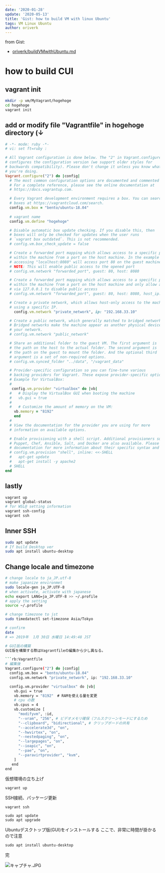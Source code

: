 ```yaml
---
date: '2020-01-28'
update: '2020-05-13'
title: 'Gist: how to build VM with linux Ubuntu'
tags: VM Linux Ubuntu
author: oriverk
---
```


from Gist: 
- [ oriverk/buildVMwithUbuntu.md](https://gist.github.com/oriverk/34a82751aa11ea19d5b74a0a442cfa2f)

# how to build CUI
## vagrant init
```sh
mkdir -p vm/MyVagrant/hogehoge
cd hogehoge
vagrant init
```

## add or modify file "Vagrantfile" in hogehoge directory (↓
```rb
# -*- mode: ruby -*-
# vi: set ft=ruby :

# All Vagrant configuration is done below. The "2" in Vagrant.configure
# configures the configuration version (we support older styles for
# backwards compatibility). Please don't change it unless you know what
# you're doing.
Vagrant.configure("2") do |config|
  # The most common configuration options are documented and commented below.
  # For a complete reference, please see the online documentation at
  # https://docs.vagrantup.com.

  # Every Vagrant development environment requires a box. You can search for
  # boxes at https://vagrantcloud.com/search.
  config.vm.box = "bento/ubuntu-18.04"
  
  # vagrant name
  config.vm.define "hogehoge"

  # Disable automatic box update checking. If you disable this, then
  # boxes will only be checked for updates when the user runs
  # `vagrant box outdated`. This is not recommended.
  # config.vm.box_check_update = false

  # Create a forwarded port mapping which allows access to a specific port
  # within the machine from a port on the host machine. In the example below,
  # accessing "localhost:8080" will access port 80 on the guest machine.
  # NOTE: This will enable public access to the opened port
  # config.vm.network "forwarded_port", guest: 80, host: 8080

  # Create a forwarded port mapping which allows access to a specific port
  # within the machine from a port on the host machine and only allow access
  # via 127.0.0.1 to disable public access
  # config.vm.network "forwarded_port", guest: 80, host: 8080, host_ip: "127.0.0.1"

  # Create a private network, which allows host-only access to the machine
  # using a specific IP.
    config.vm.network "private_network", ip: "192.168.33.10"

  # Create a public network, which generally matched to bridged network.
  # Bridged networks make the machine appear as another physical device on
  # your network.
  # config.vm.network "public_network"

  # Share an additional folder to the guest VM. The first argument is
  # the path on the host to the actual folder. The second argument is
  # the path on the guest to mount the folder. And the optional third
  # argument is a set of non-required options.
  # config.vm.synced_folder "../data", "/vagrant_data"

  # Provider-specific configuration so you can fine-tune various
  # backing providers for Vagrant. These expose provider-specific options.
  # Example for VirtualBox:
  #
   config.vm.provider "virtualbox" do |vb|
  #   # Display the VirtualBox GUI when booting the machine
  #   vb.gui = true
  #
  #   # Customize the amount of memory on the VM:
    vb.memory = "8192"
    end
  #
  # View the documentation for the provider you are using for more
  # information on available options.

  # Enable provisioning with a shell script. Additional provisioners such as
  # Puppet, Chef, Ansible, Salt, and Docker are also available. Please see the
  # documentation for more information about their specific syntax and use.
  # config.vm.provision "shell", inline: <<-SHELL
  #   apt-get update
  #   apt-get install -y apache2
  # SHELL
end
```

## lastly
```sh
vagrant up
vagrant global-status
# for WSL@ setting information
vagrant ssh-config
vagrant ssh
```

## Inner SSH
```sh
sudo apt update
# If build Desktop ver
sudo apt install ubuntu-desktop
```
## Change locale and timezone
```sh
# change locale to ja_JP.utf-8
# make japanize environmet
sudo locale-gen ja_JP.UTF-8
# when activate, activate with japanese
echo export LANG=ja_JP.UTF-8 >> ~/.profile
# apply the setting
source ~/.profile

# change timezone to jst
sudo timedatectl set-timezone Asia/Tokyo

# confirm
date
# => 2019年  1月 30日 水曜日 14:49:48 JST

# GUI版の構築
GUI版を構築する際はVagrantfileの編集から少し異なる。

```rb:Vagrantfile
# 編集後
Vagrant.configure("2") do |config|
  config.vm.box = "bento/ubuntu-18.04"
  config.vm.network "private_network", ip: "192.168.33.10"

  config.vm.provider "virtualbox" do |vb|
    vb.gui = true
    vb.memory = "8192"　# RAMを使える量を変更
    # cpu の数
    vb.cpus = 4
    vb.customize [
      "modifyvm", :id,
      "--vram", "256", # ビデオメモリ確保（フルスクリーンモードにするため
      "--clipboard", "bidirectional", # クリップボードの共有
      "--accelerate3d", "on",
      "--hwvirtex", "on",
      "--nestedpaging", "on",
      "--largepages", "on",
      "--ioapic", "on",
      "--pae", "on",
      "--paravirtprovider", "kvm",
    ]
   end
end
```

仮想環境の立ち上げ

```sh:terminal
vagrant up
```

SSH接続、パッケージ更新

```sh:terminal
vagrant ssh

sudo apt update
sudo apt upgrade
```

Ubuntuデスクトップ版(GUI)をインストールする
ここで、非常に時間が掛かるので注意

```sh:terminal
sudo apt install ubuntu-desktop
```

完

![キャプチャ.JPG](https://qiita-image-store.s3.ap-northeast-1.amazonaws.com/0/294402/6b1609c1-da18-c152-2673-31adb417b31b.jpeg)



